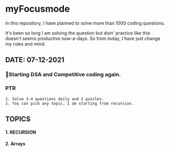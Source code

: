 # myFocusmode
In this repository, I have planned to solve more than 1000 coding questions.

It's been so long I am solving the question but doin' practice like this doesn't seems productive now-a-days. So from today, I have just change my rules and mind.

## DATE: 07-12-2021
### 🙌Starting DSA and Competitive coding again.

### PTR
```
1. Solve 3-4 questions daily and 2 puzzles.
2. You can pick any topic, I am starting from recursion.
```
## TOPICS
#### 1. RECURSION
#### 2. Arrays